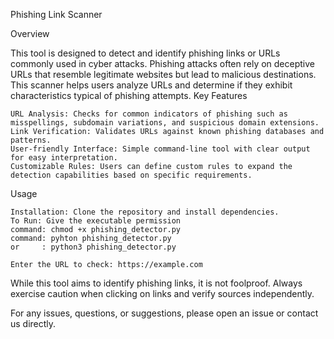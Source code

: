 Phishing Link Scanner

Overview

This tool is designed to detect and identify phishing links or URLs commonly used in cyber attacks. Phishing attacks often rely on deceptive URLs that resemble legitimate websites but lead to malicious destinations. This scanner helps users analyze URLs and determine if they exhibit characteristics typical of phishing attempts.
Key Features

    URL Analysis: Checks for common indicators of phishing such as misspellings, subdomain variations, and suspicious domain extensions.
    Link Verification: Validates URLs against known phishing databases and patterns.
    User-friendly Interface: Simple command-line tool with clear output for easy interpretation.
    Customizable Rules: Users can define custom rules to expand the detection capabilities based on specific requirements.

Usage

    Installation: Clone the repository and install dependencies.
    To Run: Give the executable permission
    command: chmod +x phishing_detector.py
    command: pyhton phishing_detector.py
    or     : python3 phishing_detector.py
    
    Enter the URL to check: https://example.com
    



While this tool aims to identify phishing links, it is not foolproof. Always exercise caution when clicking on links and verify sources independently.

For any issues, questions, or suggestions, please open an issue or contact us directly.





